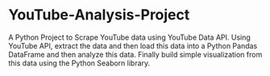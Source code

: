 # YouTube-Analysis-Project
 A Python Project to Scrape YouTube data using YouTube Data API. Using YouTube API, extract the data and then load this data into a Python Pandas DataFrame and then analyze this data. Finally build simple visualization from this data using the Python Seaborn library.
